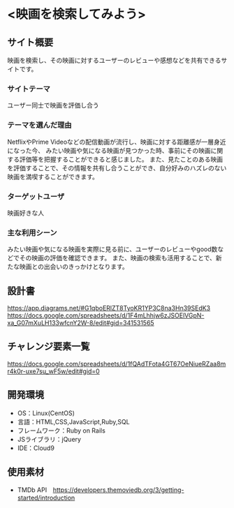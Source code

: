 # <映画を検索してみよう>

## サイト概要
映画を検索し、その映画に対するユーザーのレビューや感想などを共有できるサイトです。

### サイトテーマ
ユーザー同士で映画を評価し合う

### テーマを選んだ理由
NetflixやPrime Videoなどの配信動画が流行し、映画に対する距離感が一層身近になった今、
みたい映画や気になる映画が見つかった時、事前にその映画に関する評価等を把握することができると感じました。
また、見たことのある映画を評価することで、その情報を共有し合うことができ、自分好みのハズレのない映画を満喫することができます。


### ターゲットユーザ
映画好きな人

### 主な利用シーン
みたい映画や気になる映画を実際に見る前に、ユーザーのレビューやgood数などでその映画の評価を確認できます。
また、映画の検索も活用することで、新たな映画との出会いのきっかけとなります。
## 設計書
<https://app.diagrams.net/#G1qboERlZT8TyoKR1YP3C8na3Hn39SEdK3>
<https://docs.google.com/spreadsheets/d/1F4mLhhjw6zJSOElVGpN-xa_G07mXuLH133wfcnY2W-8/edit#gid=341531565>

## チャレンジ要素一覧
<https://docs.google.com/spreadsheets/d/1fQAdTFota4GT67OeNiueRZaa8mr4k0r-uxe7su_wF5w/edit#gid=0>

## 開発環境
- OS：Linux(CentOS)
- 言語：HTML,CSS,JavaScript,Ruby,SQL
- フレームワーク：Ruby on Rails
- JSライブラリ：jQuery
- IDE：Cloud9

## 使用素材
- TMDb API　https://developers.themoviedb.org/3/getting-started/introduction
